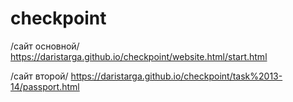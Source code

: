 # checkpoint
/сайт основной/
https://daristarga.github.io/checkpoint/website.html/start.html 

/сайт второй/
https://daristarga.github.io/checkpoint/task%2013-14/passport.html
